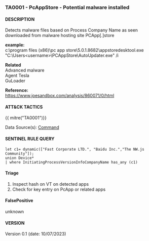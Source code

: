### TA0001 - PcAppStore - Potential malware installed   
  

####  DESCRIPTION  
Detects malware files based on Process Company Name as seen downloaded from malware hosting site PCApp[.]store      

**example:**  
c:\program files (x86)\pc app store\5.0.1.8682\appstoredesktool.exe      
"C:\Users\<username>\PCAppStore\AutoUpdater.exe" /i



**Related**  
Advanced malware  
Agent Tesla  
GuLoader          


**Reference:**  
https://www.joesandbox.com/analysis/860071/0/html         

####  ATT&CK TACTICS  
 {{ mitre("TA0001")}}    

Data Source(s): [Command](https://attack.mitre.org/datasources/DS0017/)   


#### SENTINEL RULE QUERY   

~~~
let c1= dynamic(["Fast Corporate LTD.", "Baidu Inc.","The NW.js Community"]); 
union Device*
| where InitiatingProcessVersionInfoCompanyName has_any (c1)       
~~~


#### Triage  

1. Inspect hash on VT on detected apps    
2. Check for key entry on PcApp or related apps   


#### FalsePositive  

unknown     


#### VERSION  
Version 0.1 (date: 10/07/2023)  
